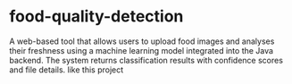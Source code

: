 # food-quality-detection
A web-based tool that allows users to upload food images and analyses their freshness using a machine learning model integrated into the Java backend. The system returns classification results with confidence scores and file details. like this project

